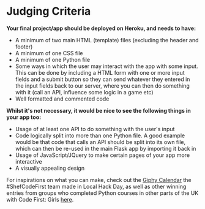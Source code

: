 # Judging Criteria

**Your final project/app should be deployed on Heroku, and needs to have:**
- A minimum of two main HTML (template) files (excluding the header and footer)
- A minimum of one CSS file
- A minimum of one Python file
- Some ways in which the user may interact with the app with some input. This can be done by including a HTML form with one or more input fields and a submit button so they can send whatever
they entered in the input fields back to our server, where you can then do something with it (call an
API, influence some logic in a game etc)
- Well formatted and commented code


**Whilst it's not necessary, it would be nice to see the following things in your app too:**
- Usage of at least one API to do something with the user's input
- Code logically split into more than one Python file. A good example would be that code that
calls an API should be split into its own file, which can then be re-used in the main Flask
app by importing it back in
- Usage of JavaScript/JQuery to make certain pages of your app more interactive
- A visually appealing design

For inspirations on what you can make, check out the [Giphy Calendar](http://daysofgiphy.herokuapp.com)
the #ShefCodeFirst team made in Local Hack Day, as well as other winning entries from groups who
completed Python courses in other parts of the UK with Code First: Girls [here](https://www.codefirstgirls.org.uk/course-competition.html).
